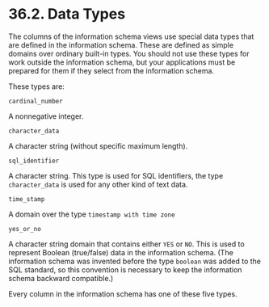 # 36.2. Data Types

The columns of the information schema views use special data types that are defined in the information schema. These are defined as simple domains over ordinary built-in types. You should not use these types for work outside the information schema, but your applications must be prepared for them if they select from the information schema.

These types are:

`cardinal_number`

A nonnegative integer.

`character_data`

A character string (without specific maximum length).

`sql_identifier`

A character string. This type is used for SQL identifiers, the type `character_data` is used for any other kind of text data.

`time_stamp`

A domain over the type `timestamp with time zone`

`yes_or_no`

A character string domain that contains either `YES` or `NO`. This is used to represent Boolean (true/false) data in the information schema. (The information schema was invented before the type `boolean` was added to the SQL standard, so this convention is necessary to keep the information schema backward compatible.)

Every column in the information schema has one of these five types.
